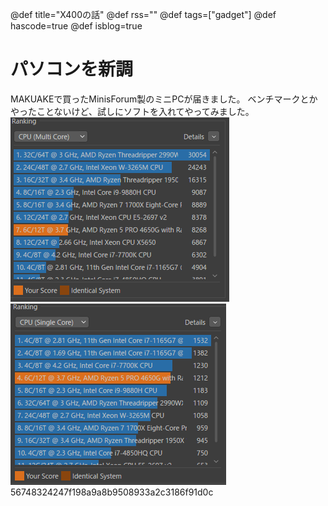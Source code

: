 @def title="X400の話"
@def rss=""
@def tags=["gadget"]
@def hascode=true
@def isblog=true

# パソコンを新調
MAKUAKEで買ったMinisForum製のミニPCが届きました。
ベンチマークとかやったことないけど、試しにソフトを入れてやってみました。
![picture 1](/images/044c59e595b07868d437676e094429161f5a03eac85a17385a4376c4e1aea2b2.png)  
![picture 2](/images/a8cd910f491abf8eb7f6ff710cb5cfc297efd8e724de0a77782775495f80059c.png)  
56748324247f198a9a8b9508933a2c3186f91d0c